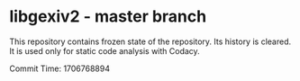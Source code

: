 # libgexiv2 - master branch

This repository contains frozen state of the repository.
Its history is cleared. It is used only for static code
analysis with Codacy.

Commit Time: 1706768894